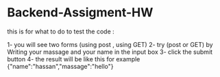 # Backend-Assigment-HW
this is for what to do to test the code :

1- you will see two forms (using post , using GET)
2- try (post or GET) by Writing your massage and your name in the input box 
3- click the submit button
4- the result will be like this for example {"name":"hassan","massage":"hello"}
